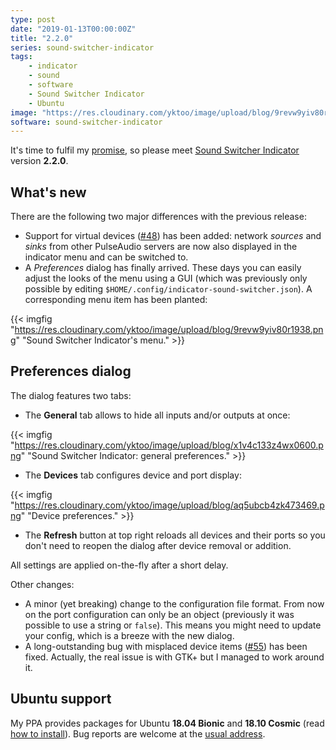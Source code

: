 ```yaml
---
type: post
date: "2019-01-13T00:00:00Z"
title: "2.2.0"
series: sound-switcher-indicator
tags:
    - indicator
    - sound
    - software
    - Sound Switcher Indicator
    - Ubuntu
image: "https://res.cloudinary.com/yktoo/image/upload/blog/9revw9yiv80r1938.png"
software: sound-switcher-indicator
---
```


It's time to fulfil my [promise](0342), so please meet [Sound Switcher Indicator](/software/sound-switcher-indicator) version **2.2.0**.

<!--more-->

## What's new

There are the following two major differences with the previous release:

* Support for virtual devices ([#48](https://github.com/yktoo/indicator-sound-switcher/issues/48)) has been added: network *sources* and *sinks* from other PulseAudio servers are now also displayed in the indicator menu and can be switched to.
* A *Preferences* dialog has finally arrived. These days you can easily adjust the looks of the menu using a GUI (which was previously only possible by editing `$HOME/.config/indicator-sound-switcher.json`). A corresponding menu item has been planted:

{{< imgfig "https://res.cloudinary.com/yktoo/image/upload/blog/9revw9yiv80r1938.png" "Sound Switcher Indicator's menu." >}}

## Preferences dialog

The dialog features two tabs:

* The **General** tab allows to hide all inputs and/or outputs at once:

{{< imgfig "https://res.cloudinary.com/yktoo/image/upload/blog/x1v4c133z4wx0600.png" "Sound Switcher Indicator: general preferences." >}}
* The **Devices** tab configures device and port display:

{{< imgfig "https://res.cloudinary.com/yktoo/image/upload/blog/aq5ubcb4zk473469.png" "Device preferences." >}}
* The **Refresh** button at top right reloads all devices and their ports so you don't need to reopen the dialog after device removal or addition.

All settings are applied on-the-fly after a short delay.

Other changes:

* A minor (yet breaking) change to the configuration file format. From now on the port configuration can only be an object (previously it was possible to use a string or `false`). This means you might need to update your config, which is a breeze with the new dialog.
* A long-outstanding bug with misplaced device items ([#55](https://github.com/yktoo/indicator-sound-switcher/issues/55)) has been fixed. Actually, the real issue is with GTK+ but I managed to work around it.

## Ubuntu support

My PPA provides packages for Ubuntu **18.04 Bionic** and **18.10 Cosmic** (read [how to install](https://github.com/yktoo/indicator-sound-switcher/blob/master/doc/install.md)). Bug reports are welcome at the [usual address](https://github.com/yktoo/indicator-sound-switcher/issues/).
